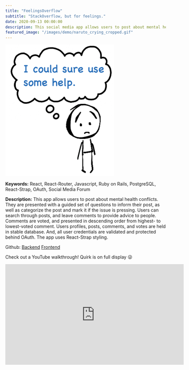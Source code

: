 ```yaml
---
title: "FeelingsOverflow"
subtitle: "StackOverflow, but for feelings."
date: 2020-09-13 00:00:00
description: This social media app allows users to post about mental health difficulties. Users can comment on posts and comments are voted on. All user information is stored in PostgreSQL database, and protected behind OAuth.
featured_image: "/images/demo/naruto_crying_cropped.gif"
---
```


![](/images/demo/sad_stick_smallest.png)

<strong>Keywords:</strong> React, React-Router, Javascript, Ruby on Rails, PostgreSQL, React-Strap, OAuth, Social Media Forum

<strong>Description:</strong> This app allows users to post about mental health conflicts. They are presented with a guided set of questions to inform their post, as well as categorize the post and mark it if the issue is pressing. Users can search through posts, and leave comments to provide advice to people. Comments are voted, and presented in descending order from highest- to lowest-voted comment. Users profiles, posts, comments, and votes are held in stable database. And, all user credentials are validated and protected behind OAuth. The app uses React-Strap styling.

Github:
<a href= "https://github.com/Jeff-Adler/feelingsOverflow-back-end">Backend</a>
<a href= "https://github.com/Jeff-Adler/feelingsOverflow-front-end">Frontend</a>

Check out a YouTube walkthrough! Quirk is on full display 😜

<iframe width="560" height="315" src="https://www.youtube.com/embed/74Nk6DSQvCQ" frameborder="0" allow="accelerometer; autoplay; encrypted-media; gyroscope; picture-in-picture" allowfullscreen></iframe>
